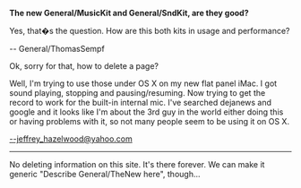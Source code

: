 **The new General/MusicKit and General/SndKit, are they good?**

Yes, that�s the question. How are this both kits in usage and performance?

-- General/ThomasSempf

Ok, sorry for that, how to delete a page?

Well, I'm trying to use those under OS X on my new flat panel iMac. I got sound playing, stopping and pausing/resuming. Now trying to get the record to work for the built-in internal mic. I've searched dejanews and google and it looks like I'm about the 3rd guy in the world either doing this or having problems with it, so not many people seem to be using it on OS X.

--jeffrey_hazelwood@yahoo.com

----

No deleting information on this site. It's there forever. We can make it generic "Describe General/TheNew here", though...